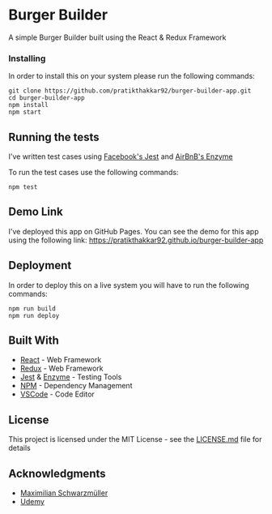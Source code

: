 # Burger Builder
A simple Burger Builder built using the React & Redux Framework

### Installing

In order to install this on your system please run the following commands:

```
git clone https://github.com/pratikthakkar92/burger-builder-app.git
cd burger-builder-app
npm install
npm start
```

## Running the tests

I've written test cases using [Facebook's Jest](https://facebook.github.io/jest/) and [AirBnB's Enzyme](http://airbnb.io/enzyme/)

To run the test cases use the following commands:

```
npm test
```
## Demo Link

I've deployed this app on GitHub Pages. You can see the demo for this app using the following link:
https://pratikthakkar92.github.io/burger-builder-app

## Deployment

In order to deploy this on a live system you will have to run the following commands: 

```
npm run build
npm run deploy
```

## Built With

* [React](https://reactjs.org/) - Web Framework
* [Redux](https://redux.js.org/) - Web Framework
* [Jest](https://facebook.github.io/jest/) & [Enzyme](http://airbnb.io/enzyme/) - Testing Tools
* [NPM](https://www.npmjs.com/) - Dependency Management
* [VSCode](https://code.visualstudio.com/) - Code Editor

## License

This project is licensed under the MIT License - see the [LICENSE.md](LICENSE.md) file for details

## Acknowledgments

* [Maximilian Schwarzmüller](https://twitter.com/maxedapps)
* [Udemy](www.udemy.com)

